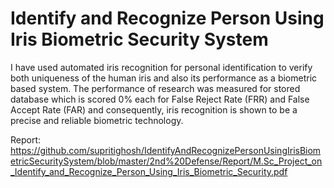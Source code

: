 # Identify and Recognize Person Using Iris Biometric Security System

I have used automated iris recognition for personal identification to verify both uniqueness of the human iris and also its performance as a biometric based system. The performance of research was measured for stored database which is scored 0% each for False Reject Rate (FRR) and False Accept Rate (FAR) and consequently, iris recognition is shown to be a precise and reliable biometric technology.

Report:
https://github.com/supritighosh/IdentifyAndRecognizePersonUsingIrisBiometricSecuritySystem/blob/master/2nd%20Defense/Report/M.Sc_Project_on_Identify_and_Recognize_Person_Using_Iris_Biometric_Security.pdf
